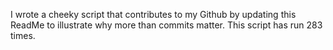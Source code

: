 I wrote a cheeky script that contributes to my Github by updating this ReadMe to illustrate why more than commits matter. This script has run 283 times.